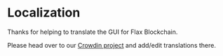 # Localization

Thanks for helping to translate the GUI for Flax Blockchain.

Please head over to our [Crowdin project](https://crowdin.com/project/flaxlight-blockchain/) and add/edit translations there.
